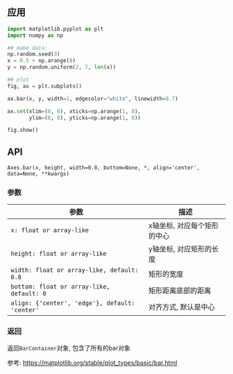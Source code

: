 
## 应用

```python
import matplotlib.pyplot as plt
import numpy as np

## make data:
np.random.seed(3)
x = 0.5 + np.arange(8)
y = np.random.uniform(2, 7, len(x))

## plot
fig, ax = plt.subplots()

ax.bar(x, y, width=1, edgecolor="white", linewidth=0.7)

ax.set(xlim=(0, 8), xticks=np.arange(1, 8),
       ylim=(0, 8), yticks=np.arange(1, 8))

fig.show()
```


## API
`Axes.bar(x, height, width=0.8, bottom=None, *, align='center', data=None, **kwargs)`
### 参数
参数|描述
--|--
`x: float or array-like`| x轴坐标, 对应每个矩形的中心
`height: float or array-like`|y轴坐标, 对应矩形的长度
`width: float or array-like, default: 0.8`|矩形的宽度
`bottom: float or array-like, default: 0`|矩形距离底部的距离
`align: {'center', 'edge'}, default: 'center'`|对齐方式, 默认是中心

### 返回
返回`BarContainer`对象, 包含了所有的bar对象

参考:
https://matplotlib.org/stable/plot_types/basic/bar.html